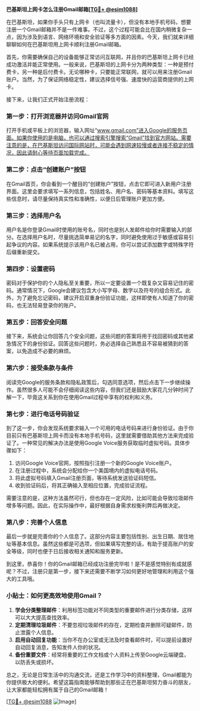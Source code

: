 **巴基斯坦上网卡怎么注册Gmail邮箱[[TG💪+ @esim1088](https://t.me/s/esim1088)]**

在巴基斯坦，如果你手头只有上网卡（也叫流量卡），但没有本地手机号码，想要注册一个Gmail邮箱并不是一件难事。不过，这个过程可能会比在国内稍微复杂一点，因为涉及到语言、网络环境和安全验证等多方面的因素。今天，我们就来详细聊聊如何在巴基斯坦用上网卡顺利注册Gmail邮箱。

首先，你需要确保自己的设备能够正常访问互联网，并且你的巴基斯坦上网卡已经成功激活并能正常使用。一般来说，巴基斯坦的上网卡分为两种类型：一种是预付费卡，另一种是后付费卡。无论哪种卡，只要能正常联网，就可以用来注册Gmail账户。当然，为了保证网络稳定性，建议选择信号强、速度快的运营商提供的上网卡。

接下来，让我们正式开始注册流程：

### **第一步：打开浏览器并访问Gmail官网**
打开手机或平板上的浏览器，输入网址“www.gmail.com”进入Google的服务页面。如果你使用的是电脑，也可以通过搜索引擎搜索“Gmail”找到官方网站。需要注意的是，在巴基斯坦访问国际网站时，可能会遇到网速较慢或者连接不稳定的情况，因此请耐心等待页面加载完成。

### **第二步：点击“创建账户”按钮**
在Gmail首页，你会看到一个醒目的“创建账户”按钮，点击它即可进入新用户注册界面。这里会要求填写一系列信息，包括姓名、用户名、密码等基本资料。填写这些信息时，请尽量保持真实性和准确性，以便日后管理账户更加方便。

### **第三步：选择用户名**
用户名是你登录Gmail时使用的账号名，同时也是别人发邮件给你时需要输入的部分。在选择用户名时，尽量挑选简单易记的名字，同时避免使用过于敏感或容易引起争议的内容。如果系统提示该用户名已被占用，你可以尝试添加数字或特殊字符后缀重新提交。

### **第四步：设置密码**
密码对于保护你的个人隐私至关重要，所以一定要设置一个既复杂又容易记住的密码。通常情况下，Google会建议包含大小写字母、数字以及符号的组合形式。此外，为了避免忘记密码，建议开启双重身份验证功能，这样即使有人知道了你的密码，也无法轻易登录你的账户。

### **第五步：回答安全问题**
接下来，系统会让你回答几个安全问题，这些问题的答案将用于找回密码或其他紧急情况下的身份验证。回答这些问题时，务必选择自己熟悉且不容易被猜到的答案，以免造成不必要的麻烦。

### **第六步：接受条款与条件**
阅读完Google的服务条款和隐私政策后，勾选同意选项，然后点击下一步继续操作。虽然很多人可能不会仔细阅读这些内容，但我们还是鼓励大家花几分钟时间了解一下，毕竟这关系到你在使用Gmail过程中享有的权利和义务。

### **第七步：进行电话号码验证**
到了这一步，你会发现系统要求输入一个可用的电话号码来进行身份验证。由于你目前只有巴基斯坦上网卡而没有本地手机号码，这里就需要借助其他方法来完成验证了。一种常见的解决办法是使用Google Voice服务获取临时虚拟号码。具体步骤如下：

1. 访问Google Voice官网，按照指引注册一个新的Google Voice账户。
2. 在注册过程中，系统会分配给你一个美国境内的虚拟电话号码。
3. 将此虚拟号码填入Gmail注册页面，等待系统发送验证码短信。
4. 收到验证码后，将其正确输入至相应位置，完成验证流程。

需要注意的是，这种方法虽然可行，但也存在一定风险，比如可能会导致垃圾邮件增多等问题。因此，在实际操作中，最好根据自身需求权衡利弊后再做决定。

### **第八步：完善个人信息**
最后一步就是完善你的个人信息了。这部分内容主要包括性别、出生日期、居住地址等基本信息。虽然这些都是可选项，但如果填写完整的话，有助于提高账户的安全等级，同时也便于日后接收相关通知和服务更新。

到这里，恭喜你！你的Gmail邮箱已经成功注册完毕啦！是不是感觉特别有成就感呢？不过，注册只是第一步，接下来还需要不断学习如何更好地管理和利用这个强大的工具哦。

### **小贴士：如何更高效地使用Gmail？**
1. **学会分类整理邮件**：利用标签功能对不同类型的重要邮件进行分类存储，这样可以大大提高查找效率。
2. **定期清理垃圾邮件**：不要忽视垃圾邮件的存在，定期检查并删除可疑邮件，防止泄露个人信息。
3. **启用自动回复功能**：当你不在办公室或无法及时查看邮件时，可以提前设置好自动回复消息，告知发件人你的状况。
4. **备份重要文件**：经常将重要的工作文档或个人资料上传至Google云端硬盘，以防丢失或损坏。

总之，无论是日常生活中的沟通交流，还是工作学习中的资料整理，Gmail都能为你提供极大的便利。希望这篇指南能够帮助到那些正在巴基斯坦努力奋斗的朋友，让大家都能轻松拥有属于自己的Gmail邮箱！

[[TG💪+ @esim1088](https://t.me/s/esim1088) ![Image](https://i.postimg.cc/4NQfJmqS/Snipaste-2025-05-13-00-14-12.png)]